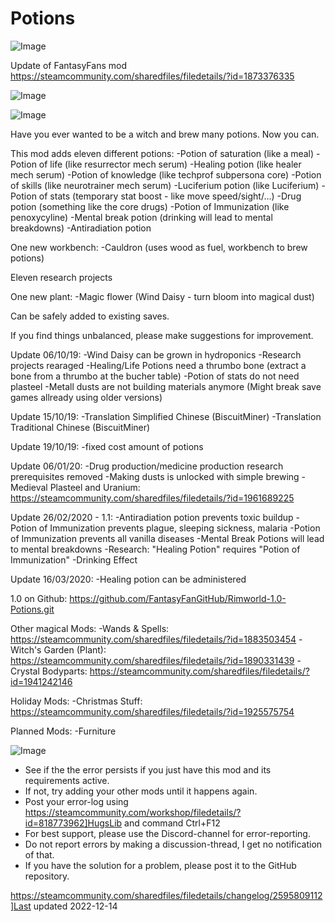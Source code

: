 # Potions

![Image](https://i.imgur.com/buuPQel.png)

Update of FantasyFans mod
https://steamcommunity.com/sharedfiles/filedetails/?id=1873376335

![Image](https://i.imgur.com/pufA0kM.png)

	
![Image](https://i.imgur.com/Z4GOv8H.png)

Have you ever wanted to be a witch and brew many potions. Now you can.

This mod adds eleven different potions:
-Potion of saturation (like a meal)
-Potion of life (like resurrector mech serum)
-Healing potion (like healer mech serum)
-Potion of knowledge (like techprof subpersona core)
-Potion of skills (like neurotrainer mech serum)
-Luciferium potion (like Luciferium)
-Potion of stats (temporary stat boost - like move speed/sight/...)
-Drug potion (something like the core drugs)
-Potion of Immunization (like penoxycyline)
-Mental break potion (drinking will lead to mental breakdowns)
-Antiradiation potion

One new workbench:
-Cauldron (uses wood as fuel, workbench to brew potions)

Eleven research projects

One new plant:
-Magic flower (Wind Daisy - turn bloom into magical dust)


Can be safely added to existing saves.


If you find things unbalanced, please make suggestions for improvement.

Update 06/10/19:
-Wind Daisy can be grown in hydroponics
-Research projects rearaged
-Healing/Life Potions need a thrumbo bone (extract a bone from a thrumbo at the bucher table)
-Potion of stats do not need plasteel
-Metall dusts are not building materials anymore
(Might break save games allready using older versions)

Update 15/10/19:
-Translation Simplified Chinese (BiscuitMiner)
-Translation Traditional Chinese (BiscuitMiner)

Update 19/10/19:
-fixed cost amount of potions

Update 06/01/20:
-Drug production/medicine production research prerequisites removed
-Making dusts is unlocked with simple brewing
-Medieval Plasteel and Uranium: https://steamcommunity.com/sharedfiles/filedetails/?id=1961689225

Update 26/02/2020 - 1.1:
-Antiradiation potion prevents toxic buildup
-Potion of Immunization prevents plague, sleeping sickness, malaria
-Potion of Immunization prevents all vanilla diseases
-Mental Break Potions will lead to mental breakdowns
-Research: "Healing Potion" requires "Potion of Immunization"
-Drinking Effect

Update 16/03/2020:
-Healing potion can be administered


1.0 on Github: https://github.com/FantasyFanGitHub/Rimworld-1.0-Potions.git


Other magical Mods:
-Wands &amp; Spells: https://steamcommunity.com/sharedfiles/filedetails/?id=1883503454
-Witch's Garden (Plant): https://steamcommunity.com/sharedfiles/filedetails/?id=1890331439
-Crystal Bodyparts: https://steamcommunity.com/sharedfiles/filedetails/?id=1941242146

Holiday Mods:
-Christmas Stuff: https://steamcommunity.com/sharedfiles/filedetails/?id=1925575754

Planned Mods:
-Furniture

![Image](https://i.imgur.com/PwoNOj4.png)



-  See if the the error persists if you just have this mod and its requirements active.
-  If not, try adding your other mods until it happens again.
-  Post your error-log using https://steamcommunity.com/workshop/filedetails/?id=818773962]HugsLib and command Ctrl+F12
-  For best support, please use the Discord-channel for error-reporting.
-  Do not report errors by making a discussion-thread, I get no notification of that.
-  If you have the solution for a problem, please post it to the GitHub repository.




https://steamcommunity.com/sharedfiles/filedetails/changelog/2595809112]Last updated 2022-12-14
